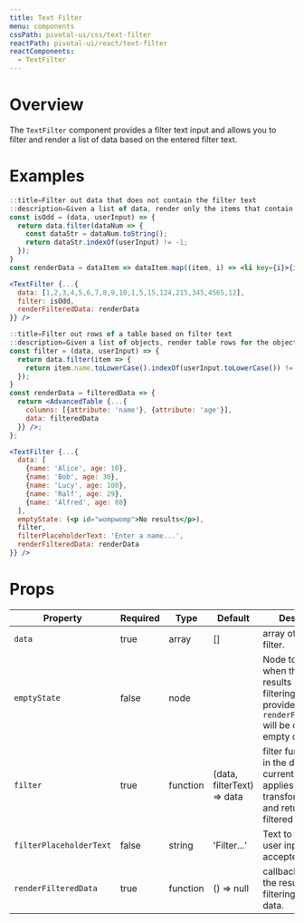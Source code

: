 ```yaml
---
title: Text Filter
menu: components
cssPath: pivotal-ui/css/text-filter
reactPath: pivotal-ui/react/text-filter
reactComponents:
  - TextFilter
---
```


# Overview

The `TextFilter` component provides a filter text input and allows you to filter
and render a list of data based on the entered filter text.

# Examples

```jsx
::title=Filter out data that does not contain the filter text
::description=Given a list of data, render only the items that contain the filter text.
const isOdd = (data, userInput) => {
  return data.filter(dataNum => {
    const dataStr = dataNum.toString();
    return dataStr.indexOf(userInput) != -1;
  });
}
const renderData = dataItem => dataItem.map((item, i) => <li key={i}>{item}</li>);

<TextFilter {...{
  data: [1,2,3,4,5,6,7,8,9,10,1,5,15,124,215,345,4565,12],
  filter: isOdd,
  renderFilteredData: renderData
}} />
```

```jsx
::title=Filter out rows of a table based on filter text
::description=Given a list of objects, render table rows for the objects with a `name` property that contains the filter text.
const filter = (data, userInput) => {
  return data.filter(item => {
    return item.name.toLowerCase().indexOf(userInput.toLowerCase()) != -1;
  });
}
const renderData = filteredData => {
  return <AdvancedTable {...{
    columns: [{attribute: 'name'}, {attribute: 'age'}],
    data: filteredData
  }} />;
};

<TextFilter {...{
  data: [
    {name: 'Alice', age: 10},
    {name: 'Bob', age: 30},
    {name: 'Lucy', age: 100},
    {name: 'Ralf', age: 29},
    {name: 'Alfred', age: 88}
  ],
  emptyState: (<p id="wompwomp">No results</p>),
  filter,
  filterPlaceholderText: 'Enter a name...',
  renderFilteredData: renderData
}} />
```

# Props

Property | Required | Type | Default | Description
---------|----------|------|---------|------------
`data`     | true    | array | [] | array of the data to filter.
`emptyState` | false | node  |  | Node to render when there is no results due to filtering. If not provided `renderFilteredData` will be called with empty data.
`filter`   | true    | function| (data, filterText) => data | filter function takes in the data and the current filter text, applies transformations, and returns the filtered data.
`filterPlaceholderText` | false | string | 'Filter...' | Text to show where user input is accepted
`renderFilteredData` | true | function | () => null | callback to render the result of filtering on the data.